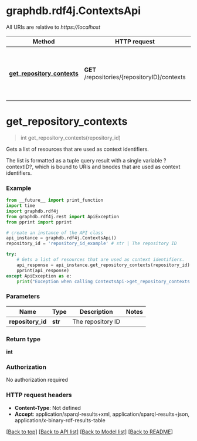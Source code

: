 # graphdb.rdf4j.ContextsApi

All URIs are relative to *https://localhost*

Method | HTTP request | Description
------------- | ------------- | -------------
[**get_repository_contexts**](ContextsApi.md#get_repository_contexts) | **GET** /repositories/{repositoryID}/contexts | Gets a list of resources that are used as context identifiers.


# **get_repository_contexts**
> int get_repository_contexts(repository_id)

Gets a list of resources that are used as context identifiers.

The list is formatted as a tuple query result with a single variable ?contextID?, which is bound to URIs and bnodes that are used as context identifiers.

### Example
```python
from __future__ import print_function
import time
import graphdb.rdf4j
from graphdb.rdf4j.rest import ApiException
from pprint import pprint

# create an instance of the API class
api_instance = graphdb.rdf4j.ContextsApi()
repository_id = 'repository_id_example' # str | The repository ID

try:
    # Gets a list of resources that are used as context identifiers.
    api_response = api_instance.get_repository_contexts(repository_id)
    pprint(api_response)
except ApiException as e:
    print("Exception when calling ContextsApi->get_repository_contexts: %s\n" % e)
```

### Parameters

Name | Type | Description  | Notes
------------- | ------------- | ------------- | -------------
 **repository_id** | **str**| The repository ID | 

### Return type

**int**

### Authorization

No authorization required

### HTTP request headers

 - **Content-Type**: Not defined
 - **Accept**: application/sparql-results+xml, application/sparql-results+json, application/x-binary-rdf-results-table

[[Back to top]](#) [[Back to API list]](../../README.md#documentation-for-api-endpoints) [[Back to Model list]](../../README.md#documentation-for-models) [[Back to README]](../../README.md)

